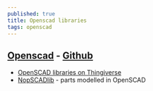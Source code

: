 ```yaml
---
published: true
title: Openscad libraries
tags: openscad
---
```

## [Openscad](https://www.openscad.org/libraries.html) - [Github](https://github.com/openscad/openscad/wiki/Libraries)
- [OpenSCAD libraries on Thingiverse](https://www.thingiverse.com/openscad/collections/libraries)
- [NopSCADlib](https://github.com/nophead/NopSCADlib/blob/master/readme.md) - parts modelled in OpenSCAD